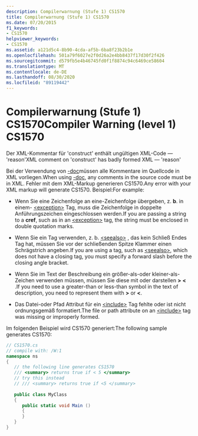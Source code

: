 ```yaml
---
description: Compilerwarnung (Stufe 1) CS1570
title: Compilerwarnung (Stufe 1) CS1570
ms.date: 07/20/2015
f1_keywords:
- CS1570
helpviewer_keywords:
- CS1570
ms.assetid: a121d5c4-8b90-4cda-af5b-6ba8f23b2b1e
ms.openlocfilehash: 501a79f6027e2f0d26a2e4bb8437f17d30f2f426
ms.sourcegitcommit: d579fb5e4b46745fd0f1f8874c94c6469ce58604
ms.translationtype: MT
ms.contentlocale: de-DE
ms.lasthandoff: 08/30/2020
ms.locfileid: "89119442"
---
```

# <a name="compiler-warning-level-1-cs1570"></a><span data-ttu-id="92e12-103">Compilerwarnung (Stufe 1) CS1570</span><span class="sxs-lookup"><span data-stu-id="92e12-103">Compiler Warning (level 1) CS1570</span></span>
<span data-ttu-id="92e12-104">Der XML-Kommentar für 'construct' enthält ungültigen XML-Code — 'reason'</span><span class="sxs-lookup"><span data-stu-id="92e12-104">XML comment on 'construct' has badly formed XML — 'reason'</span></span>  
  
 <span data-ttu-id="92e12-105">Bei der Verwendung von [-doc](../language-reference/compiler-options/doc-compiler-option.md)müssen alle Kommentare im Quellcode in XML vorliegen.</span><span class="sxs-lookup"><span data-stu-id="92e12-105">When using [-doc](../language-reference/compiler-options/doc-compiler-option.md), any comments in the source code must be in XML.</span></span> <span data-ttu-id="92e12-106">Fehler mit dem XML-Markup generieren CS1570.</span><span class="sxs-lookup"><span data-stu-id="92e12-106">Any error with your XML markup will generate CS1570.</span></span> <span data-ttu-id="92e12-107">Beispiel:</span><span class="sxs-lookup"><span data-stu-id="92e12-107">For example:</span></span>  
  
- <span data-ttu-id="92e12-108">Wenn Sie eine Zeichenfolge an eine-Zeichenfolge übergeben, z. **b**. in einem- [\<exception>](../programming-guide/xmldoc/exception.md) Tag, muss die Zeichenfolge in doppelte Anführungszeichen eingeschlossen werden.</span><span class="sxs-lookup"><span data-stu-id="92e12-108">If you are passing a string to a **cref**, such as in an [\<exception>](../programming-guide/xmldoc/exception.md) tag, the string must be enclosed in double quotation marks.</span></span>  
  
- <span data-ttu-id="92e12-109">Wenn Sie ein Tag verwenden, z. b. [\<seealso>](../programming-guide/xmldoc/seealso.md) , das kein Schließ Endes Tag hat, müssen Sie vor der schließenden Spitze Klammer einen Schrägstrich angeben.</span><span class="sxs-lookup"><span data-stu-id="92e12-109">If you are using a tag, such as [\<seealso>](../programming-guide/xmldoc/seealso.md), which does not have a closing tag, you must specify a forward slash before the closing angle bracket.</span></span>  
  
- <span data-ttu-id="92e12-110">Wenn Sie im Text der Beschreibung ein größer-als-oder kleiner-als-Zeichen verwenden müssen, müssen Sie diese mit oder darstellen **&gt;** **&lt;** .</span><span class="sxs-lookup"><span data-stu-id="92e12-110">If you need to use a greater-than or less-than symbol in the text of description, you need to represent them with **&gt;** or **&lt;**.</span></span>  
  
- <span data-ttu-id="92e12-111">Das Datei-oder Pfad Attribut für ein [\<include>](../programming-guide/xmldoc/include.md) Tag fehlte oder ist nicht ordnungsgemäß formatiert.</span><span class="sxs-lookup"><span data-stu-id="92e12-111">The file or path attribute on an [\<include>](../programming-guide/xmldoc/include.md) tag was missing or improperly formed.</span></span>  
  
 <span data-ttu-id="92e12-112">Im folgenden Beispiel wird CS1570 generiert:</span><span class="sxs-lookup"><span data-stu-id="92e12-112">The following sample generates CS1570:</span></span>  
  
```csharp  
// CS1570.cs  
// compile with: /W:1  
namespace ns  
{  
   // the following line generates CS1570  
   /// <summary> returns true if < 5 </summary>  
   // try this instead  
   // /// <summary> returns true if <5 </summary>  
  
   public class MyClass  
   {  
      public static void Main ()  
      {  
      }  
   }  
}  
```
